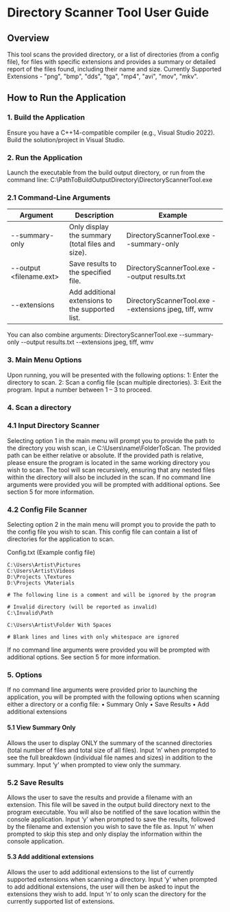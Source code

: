 # Directory Scanner Tool User Guide

## Overview

This tool scans the provided directory, or a list of directories (from a config file), for files with specific extensions and provides a summary or detailed report of the files found, including their name and size.
Currently Supported Extensions - "png", "bmp", "dds", "tga", "mp4", "avi", "mov", "mkv".

## How to Run the Application

### 1. Build the Application
Ensure you have a C++14-compatible compiler (e.g., Visual Studio 2022).
Build the solution/project in Visual Studio.

### 2. Run the Application
Launch the executable from the build output directory, or run from the command line:
C:\PathToBuildOutputDirectory\DirectoryScannerTool.exe

### 2.1 Command-Line Arguments

| Argument                   | Description                                         | Example                                               |
| -------------------------- | --------------------------------------------------- | ----------------------------------------------------- |
| --summary-only             | Only display the summary (total files and size).    | DirectoryScannerTool.exe --summary-only               |
| --output <filename.ext>    | Save results to the specified file.                 | DirectoryScannerTool.exe --output results.txt         |
|  --extensions              | Add additional extensions to the supported list.    | DirectoryScannerTool.exe --extensions jpeg, tiff, wmv |                          

You can also combine arguments:
DirectoryScannerTool.exe --summary-only --output results.txt --extensions jpeg, tiff, wmv

### 3. Main Menu Options
Upon running, you will be presented with the following options:
1: Enter the directory to scan.
2: Scan a config file (scan multiple directories).
3: Exit the program.
Input a number between 1 – 3 to proceed.

### 4. Scan a directory

### 4.1 Input Directory Scanner
Selecting option 1 in the main menu will prompt you to provide the path to the directory you wish scan, i.e C:\Users\name\FolderToScan. 
The provided path can be either relative or absolute. If the provided path is relative, please ensure the program is located in the same working directory you wish to scan.
The tool will scan recursively, ensuring that any nested files within the directory will also be included in the scan.
If no command line arguments were provided you will be prompted with additional options. See section 5 for more information.

### 4.2 Config File Scanner
Selecting option 2 in the main menu will prompt you to provide the path to the config file you wish to scan. This config file can contain a list of directories for the application to scan.

Config.txt (Example config file)
```
C:\Users\Artist\Pictures
C:\Users\Artist\Videos
D:\Projects \Textures
D:\Projects \Materials

# The following line is a comment and will be ignored by the program

# Invalid directory (will be reported as invalid)
C:\Invalid\Path

C:\Users\Artist\Folder With Spaces

# Blank lines and lines with only whitespace are ignored

```
If no command line arguments were provided you will be prompted with additional options. See section 5 for more information.

### 5. Options
If no command line arguments were provided prior to launching the application, you will be prompted with the following options when scanning either a directory or a config file:
•	Summary Only
•	Save Results
•	Add additional extensions

#### 5.1 View Summary Only
Allows the user to display ONLY the summary of the scanned directories (total number of files and total size of all files).
Input ‘n’ when prompted to see the full breakdown (individual file names and sizes) in addition to the summary. 
Input ‘y’ when prompted to view only the summary.

### 5.2 Save Results
Allows the user to save the results and provide a filename with an extension. 
This file will be saved in the output build directory next to the program executable. 
You will also be notified of the save location within the console application. 
Input ‘y’ when prompted to save the results, followed by the filename and extension you wish to save the file as. 
Input ‘n’ when prompted to skip this step and only display the information within the console application.

#### 5.3 Add additional extensions
Allows the user to add additional extensions to the list of currently supported extensions when scanning a directory.
Input ‘y’ when prompted to add additional extensions, the user will then be asked to input the extensions they wish to add.
Input ‘n’ to only scan the directory for the currently supported list of extensions.

